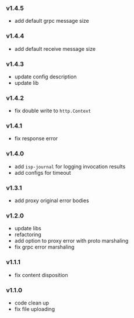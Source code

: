 ### v1.4.5
* add default grpc message size
### v1.4.4
* add default receive message size
### v1.4.3
* update config description
* update lib
### v1.4.2
* fix double write to `http.Context`
### v1.4.1
* fix response error
### v1.4.0
* add `isp-journal` for logging invocation results
* add configs for timeout 
### v1.3.1
* add proxy original error bodies
### v1.2.0
* update libs
* refactoring
* add option to proxy error with proto marshaling
* fix grpc error marshaling
### v1.1.1
* fix content disposition
### v1.1.0
* code clean up
* fix file uploading
